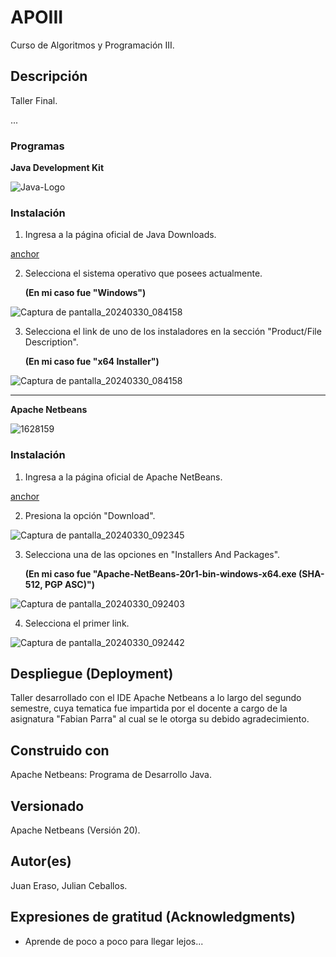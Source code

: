 # APOIII

Curso de Algoritmos y Programación III.

## Descripción
Taller Final.

...

### Programas

**Java Development Kit**

![Java-Logo](https://github.com/JuanEraso23/APOIII-taller01/assets/144852394/a7f3bdf9-f227-4a2c-83de-b44e7cc8fab2)

### Instalación

1. Ingresa a la página oficial de Java Downloads.

[anchor](https://www.oracle.com/co/java/technologies/downloads/#jdk22-windows)

2. Selecciona el sistema operativo que posees actualmente.
   
   **(En mi caso fue "Windows")**

![Captura de pantalla_20240330_084158](https://github.com/JuanEraso23/APOIII-taller01/assets/144852394/5dcebd50-666d-4f56-8de1-23d844866c2f)

3. Selecciona el link de uno de los instaladores en la sección "Product/File Description".
   
   **(En mi caso fue "x64 Installer")**
   
![Captura de pantalla_20240330_084158](https://github.com/JuanEraso23/APOIII-taller01/assets/144852394/5dcebd50-666d-4f56-8de1-23d844866c2f)

---
**Apache Netbeans**

![1628159](https://github.com/JuanEraso23/APOIII-taller03/assets/144852394/2c6a9fe5-2077-4873-b46b-cf79865798da)

### Instalación

1. Ingresa a la página oficial de Apache NetBeans.

[anchor](https://netbeans.apache.org/front/main/)

2. Presiona la opción "Download".

![Captura de pantalla_20240330_092345](https://github.com/JuanEraso23/APOIII-taller03/assets/144852394/d067ed72-1631-4ce0-8296-a10d3d127e1b)

3. Selecciona una de las opciones en "Installers And Packages".
   
   **(En mi caso fue "Apache-NetBeans-20r1-bin-windows-x64.exe (SHA-512, PGP ASC)")**
   
![Captura de pantalla_20240330_092403](https://github.com/JuanEraso23/APOIII-taller03/assets/144852394/aa39ba0d-1e32-469b-b187-a07cd197392f)

4. Selecciona el primer link.

![Captura de pantalla_20240330_092442](https://github.com/JuanEraso23/APOIII-taller03/assets/144852394/bf248d7e-f57e-4319-a68d-c158b8bf55b9)

## Despliegue (Deployment)

Taller desarrollado con el IDE Apache Netbeans a lo largo del segundo semestre, 
cuya tematica fue impartida por el docente a cargo de la asignatura "Fabian Parra" 
al cual se le otorga su debido agradecimiento.

## Construido con

Apache Netbeans: Programa de Desarrollo Java.

## Versionado

Apache Netbeans (Versión 20).

## Autor(es)

Juan Eraso, 
Julian Ceballos.

## Expresiones de gratitud (Acknowledgments)

* Aprende de poco a poco para llegar lejos...
